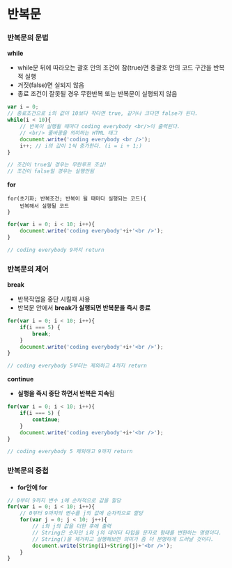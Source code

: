 # 반복문

### 반복문의 문법

**while**

* while문 뒤에 따라오는 괄호 안의 조건이 참\(true\)면 중괄호 안의 코드 구간을 반복적 실행
* 거짓\(false\)면 실되지 않음
* 종료 조건이 잘못될 경우 무한반복 또는 반복문이 실행되지 않음

```javascript
var i = 0;
// 종료조건으로 i의 값이 10보다 작다면 true, 같거나 크다면 false가 된다.
while(i < 10){
    // 반복이 실행될 때마다 coding everybody <br/>이 출력된다. 
    // <br/> 줄바꿈을 의미하는 HTML 태그
    document.write('coding everybody <br />');
    i++; // i의 값이 1씩 증가한다. (i = i + 1;)
}

// 조건이 true일 경우는 무한루프 조심!
// 조건이 false일 경우는 실행안됨  
```

**for**

```text
for(초기화; 반복조건; 반복이 될 때마다 실행되는 코드){
    반복해서 실행될 코드
}
```

```javascript
for(var i = 0; i < 10; i++){
    document.write('coding everybody'+i+'<br />');
}

// coding everybody 9까지 return
```

### 반복문의 제어

**break**

* 반복작업을 중단 시킬때 사용
* 반복문 안에서 **break가 실행되면 반복문을 즉시 종료**

```javascript
for(var i = 0; i < 10; i++){
    if(i === 5) {
        break;
    }
    document.write('coding everybody'+i+'<br />');
}

// coding everybody 5부터는 제외하고 4까지 return
```

**continue**

* **실행을 즉시 중단 하면서 반복은 지속**됨

```javascript
for(var i = 0; i < 10; i++){
    if(i === 5) {
        continue;
    }
    document.write('coding everybody'+i+'<br />');
}

// coding everybody 5 제외하고 9까지 return
```

### 반복문의 중첩

* **for안에 for**

```javascript
// 0부터 9까지 변수 i에 순차적으로 값을 할당        
for(var i = 0; i < 10; i++){
    // 0부터 9까지의 변수를 j의 값에 순차적으로 할당
    for(var j = 0; j < 10; j++){    
        // i와 j의 값을 더한 후에 출력
        // String은 숫자인 i와 j의 데이터 타입을 문자로 형태를 변환하는 명령이다. 
        // String()을 제거하고 실행해보면 의미가 좀 더 분명하게 드러날 것이다.
        document.write(String(i)+String(j)+'<br />');
    }
}
```

